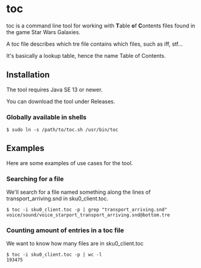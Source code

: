 # toc
toc is a command line tool for working with **T**able **o**f **C**ontents files found in the game Star Wars Galaxies.

A toc file describes which tre file contains which files, such as iff, stf...

It's basically a lookup table, hence the name Table of Contents.

## Installation
The tool requires Java SE 13 or newer.

You can download the tool under Releases. 

### Globally available in shells
```shell script
$ sudo ln -s /path/to/toc.sh /usr/bin/toc
```

## Examples
Here are some examples of use cases for the tool.

### Searching for a file
We'll search for a file named something along the lines of transport_arriving.snd in sku0_client.toc.
```shell script
$ toc -i sku0_client.toc -p | grep "transport_arriving.snd"
voice/sound/voice_starport_transport_arriving.snd@bottom.tre
```

### Counting amount of entries in a toc file
We want to know how many files are in sku0_client.toc
```shell script
$ toc -i sku0_client.toc -p | wc -l
193475
```